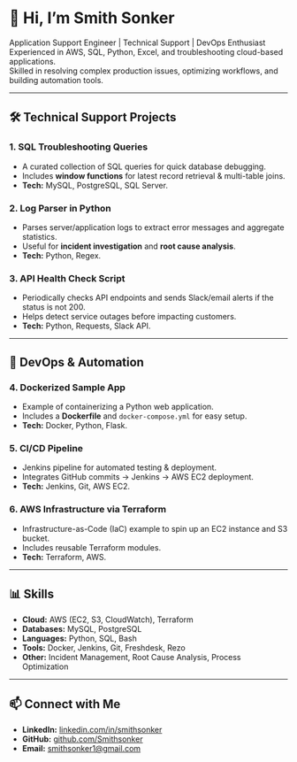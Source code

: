 # 👋 Hi, I’m Smith Sonker

Application Support Engineer | Technical Support | DevOps Enthusiast  
Experienced in AWS, SQL, Python, Excel, and troubleshooting cloud-based applications.  
Skilled in resolving complex production issues, optimizing workflows, and building automation tools.  

---

## 🛠 Technical Support Projects
### 1. **SQL Troubleshooting Queries**
   - A curated collection of SQL queries for quick database debugging.
   - Includes **window functions** for latest record retrieval & multi-table joins.
   - **Tech:** MySQL, PostgreSQL, SQL Server.

### 2. **Log Parser in Python**
   - Parses server/application logs to extract error messages and aggregate statistics.
   - Useful for **incident investigation** and **root cause analysis**.
   - **Tech:** Python, Regex.

### 3. **API Health Check Script**
   - Periodically checks API endpoints and sends Slack/email alerts if the status is not 200.
   - Helps detect service outages before impacting customers.
   - **Tech:** Python, Requests, Slack API.

---

## 🚀 DevOps & Automation
### 4. **Dockerized Sample App**
   - Example of containerizing a Python web application.
   - Includes a **Dockerfile** and `docker-compose.yml` for easy setup.
   - **Tech:** Docker, Python, Flask.

### 5. **CI/CD Pipeline**
   - Jenkins pipeline for automated testing & deployment.
   - Integrates GitHub commits → Jenkins → AWS EC2 deployment.
   - **Tech:** Jenkins, Git, AWS EC2.

### 6. **AWS Infrastructure via Terraform**
   - Infrastructure-as-Code (IaC) example to spin up an EC2 instance and S3 bucket.
   - Includes reusable Terraform modules.
   - **Tech:** Terraform, AWS.

---

## 📊 Skills
- **Cloud:** AWS (EC2, S3, CloudWatch), Terraform
- **Databases:** MySQL, PostgreSQL
- **Languages:** Python, SQL, Bash
- **Tools:** Docker, Jenkins, Git, Freshdesk, Rezo
- **Other:** Incident Management, Root Cause Analysis, Process Optimization

---

## 📫 Connect with Me
- **LinkedIn:** [linkedin.com/in/smithsonker](https://linkedin.com/in/smithsonker)
- **GitHub:** [github.com/Smithsonker](https://github.com/Smithsonker)
- **Email:** smithsonker1@gmail.com
